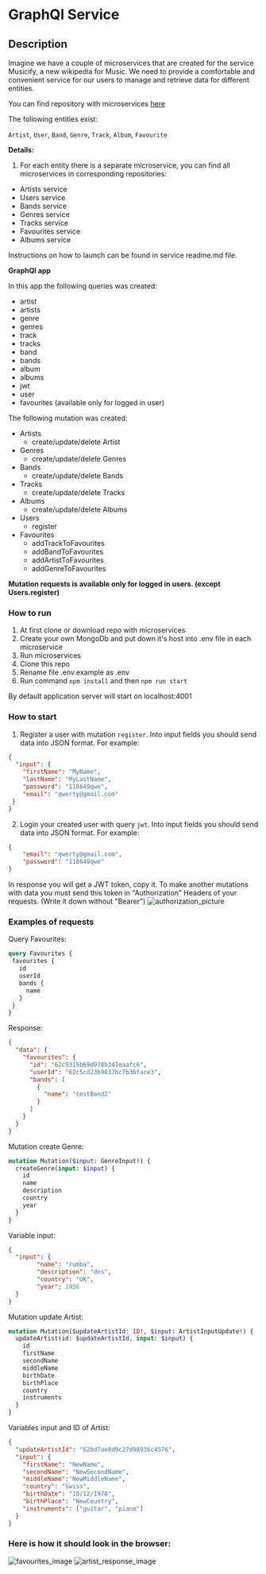 # GraphQl Service


## Description

Imagine we have a couple of microservices that are created for the service Musicify, a new wikipedia for Music. We need to provide a comfortable and convenient service for our users to manage and retrieve data for different entities.

You can find repository with microservices [here](https://github.com/rolling-scopes-school/node-graphql-service)

The following entities exist:

`Artist`, `User`, `Band`, `Genre`, `Track`, `Album`, `Favourite` 

**Details:**

1. For each entity there is a separate microservice, you can find all microservices in corresponding repositories:

 - Artists service
 - Users service
 - Bands service
 - Genres service
 - Tracks service
 - Favourites service
 - Albums service

Instructions on how to launch can be found in service readme.md file.

**GraphQl app**

In this app the following queries was created:

- artist
- artists
- genre
- genres
- track
- tracks
- band
- bands
- album
- albums
- jwt
- user
- favourites (available only for logged in user)

The following mutation was created:

- Artists
  - create/update/delete Artist
- Genres
  - create/update/delete Genres
- Bands
  - create/update/delete Bands
- Tracks
  - create/update/delete Tracks
- Albums
  - create/update/delete Albums
- Users
  - register
- Favourites
  - addTrackToFavourites
  - addBandToFavourites
  - addArtistToFavourites
  - addGenreToFavourites

**Mutation requests is available only for logged in users. (except Users.register)**

### How to run

1. At first clone or download repo with microservices
2. Create your own MongoDb and put down it's host into .env file in each microservice
3. Run microservices
4. Clone this repo
5. Rename file .env.example as .env
6. Run command `npm install` and then `npm run start`

 By default application server will start on localhost:4001

### How to start

1. Register a user with mutation `register`. Into input fields you should send data into JSON format. For example:
```json
{
  "input": {
    "firstName": "MyName",
    "lastName": "MyLastName",
    "password": "118649qwe",
    "email": "qwerty@gmail.com"
 }
}
```
2. Login your created user with query `jwt`. Into input fields you should send data into JSON format. For example:
```json 
{       
    "email": "qwerty@gmail.com",
    "password": "118649qwe"
}
```
In response you will get a JWT token, copy it. To make another mutations with data you must send this token in "Authorization" Headers of your requests. (Write it down without "Bearer")
![authorization_picture](/images/authorization.png)

### Examples of requests
 Query Favourites: 
 ```graphql
 query Favourites {
  favourites {
    id
    userId
    bands {
      name
    }
  }
}
 ```
Response:
```json
{
  "data": {
    "favourites": {
      "id": "62c9315b69d978b341eaafc6",
      "userId": "62c5cd23b9037bc7b3bface3",
      "bands": [
        {
          "name": "testBand2"
        }
      ]
    }
  }
}
```


Mutation create Genre:
```graphql
mutation Mutation($input: GenreInput!) {
  createGenre(input: $input) {
    id
    name
    description
    country
    year
  }
}
```
Variable input:
```json
{
  "input": {
        "name": "rumba",
        "description": "des",
        "country": "UK",
        "year": 1956 
  }
}
```


Mutation update Artist:
```graphql
mutation Mutation($updateArtistId: ID!, $input: ArtistInputUpdate!) {
  updateArtist(id: $updateArtistId, input: $input) {
    id
    firstName
    secondName
    middleName
    birthDate
    birthPlace
    country
    instruments
  }
}
```
Variables input and ID of Artist:
```json
{
  "updateArtistId": "62bd7ae8d9c27d98936c4576",
  "input": {
    "firstName": "NewName",
    "secondName": "NewSecondName",
    "middleName":"NewMiddleName",
    "country": "Swiss",
    "birthDate": "18/12/1970",
    "birthPlace": "NewCountry",
    "instruments": ["guitar", "piano"]
  }
}
```


### Here is how it should look in the browser:

![favourites_image](/images/Favourites.png)
![artist_response_image](/images/response_Artists.png)
